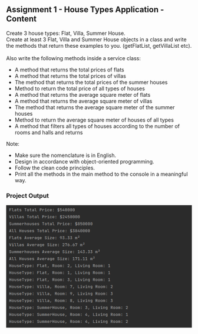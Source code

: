 ## Assignment 1 - House Types Application - Content
Create 3 house types: Flat, Villa, Summer House.
<br>
Create at least 3 Flat, Villa and Summer House objects in a class and write the methods
that return these examples to you. (getFlatList, getVillaList etc).
<br>
<br>
Also write the following methods inside a service class:
* A method that returns the total prices of flats
* A method that returns the total prices of villas
* The method that returns the total prices of the  summer houses
* Method to return the total price of all types of houses
* A method that returns the average square meter of flats
* A method that returns the average square meter of villas
* The method that returns the average square meter of the summer houses
* Method to return the average square meter of houses of all types
* A method that filters all types of houses according to the number of rooms and halls and returns

Note:
* Make sure the nomenclature is in English.
* Design in accordance with object-oriented programming.
* Follow the clean code principles.
* Print all the methods in the main method to the console in a meaningful way.

### Project Output

![projectOutput](projectImages/output.png)
